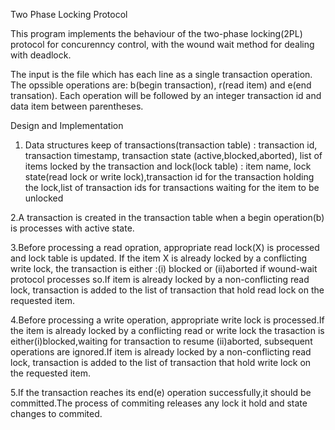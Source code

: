 Two Phase Locking Protocol 

This program implements the behaviour of the two-phase locking(2PL) protocol for concurenncy control, with the wound wait method for dealing with deadlock.


The input is the file which has each line as a single transaction operation. The opssible operations are: b(begin transaction), r(read item) and e(end transation). Each operation will be followed by an integer transaction id and data item between parentheses.



Design and Implementation

1. Data structures keep of transactions(transaction table) : transaction id, transaction timestamp, transaction state (active,blocked,aborted), list of items locked by the transaction
 and
 lock(lock table) : item name, lock state(read lock or write lock),transaction id for the transaction holding the lock,list of transaction ids for transactions waiting for the item to be unlocked
 
 2.A transaction is created in the transaction table when a begin operation(b) is processes with active state.
 
 3.Before processing a read opration, appropriate read lock(X) is processed and lock table is updated. If the item X is already locked by a conflicting write lock, the transaction is either :(i) blocked or (ii)aborted if wound-wait protocol processes so.If item is already locked by a non-conflicting read lock, transaction is added to the list of transaction that hold read lock on the requested item.
 
 4.Before processing a write operation, appropriate write lock is processed.If the item is already locked by a conflicting read or write lock the trasaction is either(i)blocked,waiting for transaction to resume (ii)aborted, subsequent operations are ignored.If item is already locked by a non-conflicting read lock, transaction is added to the list of transaction that hold write lock on the requested item.
 
 5.If the transaction reaches its end(e) operation successfully,it should be committed.The process of commiting releases any lock it hold and state changes to commited. 